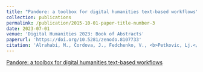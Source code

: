 ```yaml
---
title: "Pandore: a toolbox for digital humanities text-based workflows"
collection: publications
permalink: /publication/2015-10-01-paper-title-number-3
date: 2023-07-01
venue: 'Digital Humanities 2023: Book of Abstracts'
paperurl: 'https://doi.org/10.5281/zenodo.8107733'
citation: 'Alrahabi, M., Cordova, J., Fedchenko, V., <b>Petkovic, Lj.</b>, & Roe, G. (2023). Pandore: a toolbox for digital humanities text-based workflows [abstract]. <i>Digital Humanities 2023: Book of Abstracts</i>, Digital Humanities 2023 Collaboration as Opportunity (DH2023), Graz, Austria'
---
```

<!--[Download paper here](https://doi.org/10.5281/zenodo.8107733)-->

<!--Recommended citation: Your Name, You. (2015). "Paper Title Number 3." <i>Journal 1</i>. 1(3).-->

[Pandore: a toolbox for digital humanities text-based workflows](https://doi.org/10.5281/zenodo.8107733)